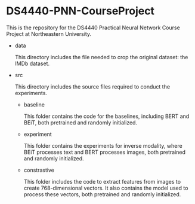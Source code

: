 # DS4440-PNN-CourseProject
This is the repository for the DS4440 Practical Neural Network Course Project at Northeastern University.

- data

    This directory includes the file needed to crop the original dataset: the IMDb dataset.

- src 

    This directory includes the source files required to conduct the experiments.

    - baseline

        This folder contains the code for the baselines, including BERT and BEiT, both pretrained and randomly initialized.

    - experiment

        This folder contains the experiments for inverse modality, where BEiT processes text and BERT processes images, both pretrained and randomly initialized.

    - constrastive

        This folder includes the code to extract features from images to create 768-dimensional vectors. It also contains the model used to process these vectors, both pretrained and randomly initialized.